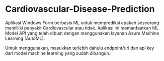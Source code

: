 # Cardiovascular-Disease-Prediction

Aplikasi Windows Form berbasis ML untuk memprediksi apakah seseorang memiliiki penyakit Cardiovascular atau tidak. Aplikasi ini memanfaatkan ML Model API yang telah dibuat dengan menggunakan layanan Azure Machine Learning (AutoML).

Untuk menggunakan, masukkan terlebih dahulu endpoint/uri dan api key dari model machine learning yang sudah dibangun.
